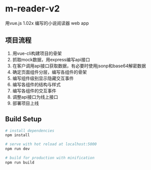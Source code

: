 # m-reader-v2
用vue.js 1.02x 编写的小说阅读器 web app

## 项目流程

1. 用vue-cli构建项目的骨架
2. 抓取mock数据，用express编写api接口
3. 在客户调用api接口获取数据，有必要时使用jsonp和base64解密数据
4. 确定页面组件分层，编写各组件的骨架
5. 编写组件级别显示隐藏交互事件
6. 编写各组件的结构与样式
7. 编写各组件的交互事件
8. 调整api接口为线上接口
9. 部署项目上线

## Build Setup

``` bash
# install dependencies
npm install

# serve with hot reload at localhost:5000
npm run dev

# build for production with minification
npm run build
```

